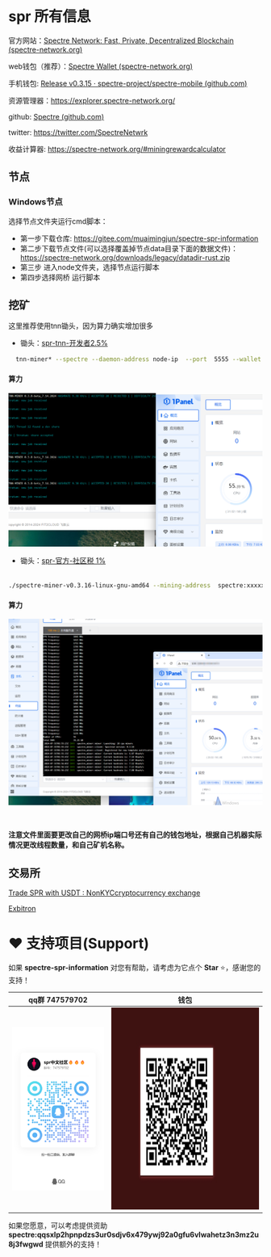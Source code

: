 # spr 所有信息

官方网站：[Spectre Network: Fast, Private, Decentralized Blockchain (spectre-network.org)](https://spectre-network.org/)

web钱包（推荐）：[Spectre Wallet (spectre-network.org)](https://wallet.spectre-network.org/)

手机钱包: [Release v0.3.15 · spectre-project/spectre-mobile (github.com)](https://github.com/spectre-project/spectre-mobile/releases/tag/v0.3.15)

资源管理器：https://explorer.spectre-network.org/

github: [Spectre (github.com)](https://github.com/spectre-project)

twitter: https://twitter.com/SpectreNetwrk

收益计算器: https://spectre-network.org/#miningrewardcalculator

## 节点

### Windows节点

选择节点文件夹运行cmd脚本：

* 第一步下载仓库: https://gitee.com/muaimingjun/spectre-spr-information
* 第二步下载节点文件(可以选择覆盖掉节点data目录下面的数据文件)：https://spectre-network.org/downloads/legacy/datadir-rust.zip
* 第三步 进入node文件夹，选择节点运行脚本
* 第四步选择网桥 运行脚本

## 挖矿

这里推荐使用tnn锄头，因为算力确实增加很多

- 锄头：[spr-tnn-开发者2.5%](https://gitee.com/muaimingjun/spectre-spr-information/releases/tag/v0.3.6.1)
```bash
  tnn-miner* --spectre --daemon-address node-ip  --port  5555 --wallet spectre:qxxxxxxxxxg --threads 10 --worker-name 矿工名称
```
#### 算力

![本地路径](img/F18BE05112CD3183E527B50D6C2CCBE3.png)


- 锄头：[spr-官方-社区税 1%](https://github.com/spectre-project/spectre-miner/releases/tag/v0.3.16)

```bash
  
./spectre-miner-v0.3.16-linux-gnu-amd64 --mining-address  spectre:xxxxxxx  -s x.x.x.x -p xxxx

  ```
#### 算力
![本地路径](img/4A9F4A66B14A1561F5AB9C3D45633C97.png)

  ​

**注意文件里面要更改自己的网桥ip端口号还有自己的钱包地址，根据自己机器实际情况更改线程数量，和自己矿机名称。**

## 交易所

[Trade SPR with USDT : NonKYCcryptocurrency exchange](https://nonkyc.io/market/SPR_USDT)

[Exbitron](https://exbitron.com/trade?market=SPR-USDT)

 




# ♥️ 支持项目\(Support\)

<p>如果 <b>spectre-spr-information</b> 对您有帮助，请考虑为它点个 <b>Star</b> ⭐，感谢您的支持！</p>
<table>
<thead>
<tr>
<th align="center">qq群 747579702 </th>
<th align="center">钱包</th>
</tr>
</thead>
<tbody><tr>
<td align="center"><img src="./img/qq.jpg" alt="qq群 747579702" height="324" width="250"></td>

<td align="center"><img src="./img/dashang.png" alt="钱包" height="400" width="480"></td>
</tr>
</tbody>
</table>
<p>如果您愿意，可以考虑提供资助 <b>spectre:qqsxlp2hpnpdzs3ur0sdjv6x479ywj92a0gfu6vlwahetz3n3mz2u8j3fwgwd</b> 提供额外的支持！</p>

